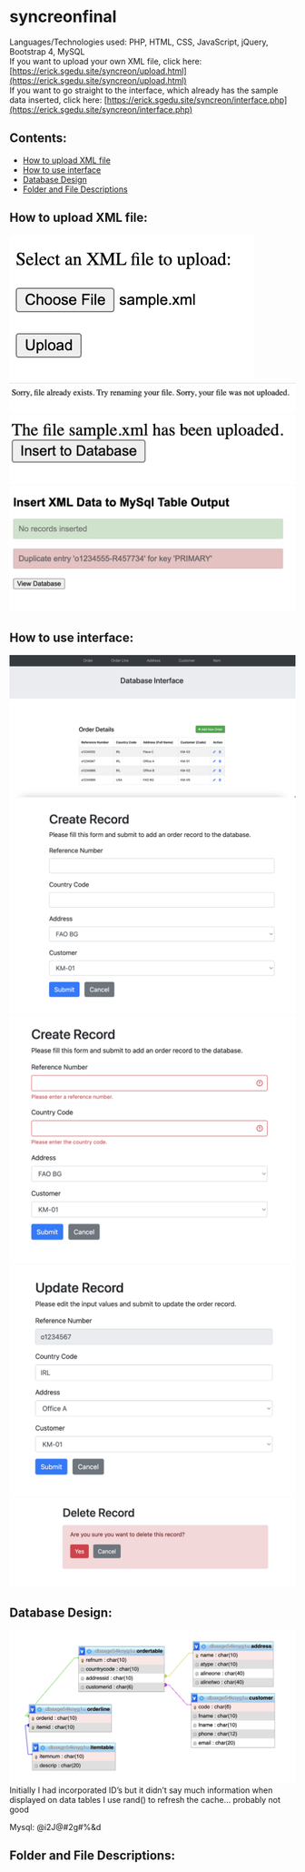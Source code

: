 # syncreonfinal
Languages/Technologies used: PHP, HTML, CSS, JavaScript, jQuery, Bootstrap 4, MySQL <br>
If you want to upload your own XML file, click here: [https://erick.sgedu.site/syncreon/upload.html](https://erick.sgedu.site/syncreon/upload.html) <br>
If you want to go straight to the interface, which already has the sample data inserted, click here: [https://erick.sgedu.site/syncreon/interface.php](https://erick.sgedu.site/syncreon/interface.php)

## Contents:
- [How to upload XML file](#how-to-upload-xml-file)
- [How to use interface](#how-to-use-interface)
- [Database Design](#database-design)
- [Folder and File Descriptions](#folder-and-file-descriptions)

## How to upload XML file:
![Upload Screenshot](screenshots/upload.png "Upload Screenshot") <br>
![Upload Error Screenshot](screenshots/uploaderror.png "Upload Error Screenshot") <br>
![File Upload Screenshot](screenshots/fileupload.png "File Upload Screenshot") <br>
![Insert to Table Screenshot](screenshots/inserttotable.png "Insert to Table Screenshot")

## How to use interface:
![Interface Screenshot](screenshots/dbinterface.png "Interface Screenshot") <br>
![Create Screenshot](screenshots/createrow.png "Create Screenshot") <br>
![Validation Screenshot](screenshots/validation.png "Validation Screenshot") <br>
![Update Screenshot](screenshots/updaterow.png "Update Screenshot") <br>
![Delete Screenshot](screenshots/delete.png "Delete Screenshot")

## Database Design:
![Database Design Screenshot](screenshots/dbdesign.png "DB Design Screenshot")
Initially I had incorporated ID’s but it didn’t say much information when displayed on data tables
I use rand() to refresh the cache… probably not good

Mysql:
@i2J@#2g#%&d


## Folder and File Descriptions:
